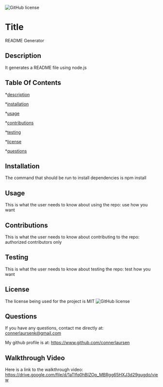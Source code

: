 
![GitHub license](https://img.shields.io/badge/license-MIT-blue.svg) 

# Title 

README Generator

    

## Description 

It generates a README file using node.js

    

## Table Of Contents 

*[description](#description) 

*[installation](#installation) 

*[usage](#usage) 

*[contributions](#contributions) 

*[testing](#testing)

*[license](#license) 

*[questions](#questions) 

    

## Installation 

The command that should be run to install dependencies is npm install 

    

## Usage 

This is what the user needs to know about using the repo: use how you want 

    

## Contributions 

This is what the user needs to know about contributing to the repo: authorized contributors only 

    

## Testing 

This is what the user needs to know about testing the repo: test how you want 

    

## License 

The license being used for the project is MIT ![GitHub license](https://img.shields.io/badge/license-MIT-blue.svg) 

    

## Questions 

If you have any questions, contact me directly at: connerlaursenk@gmail.com 

My github profile is at: https://www.github.com/connerlaursen 


## Walkthrough Video
    
Here is a link to the walkthrough video: https://drive.google.com/file/d/1aTIfq0hBIZOp_MBRgg65HXJ3d29gugdo/view

    